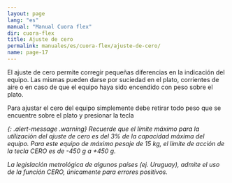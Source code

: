 ```yaml
---
layout: page
lang: "es"
manual: "Manual Cuora flex"
dir: cuora-flex
title: Ajuste de cero
permalink: manuales/es/cuora-flex/ajuste-de-cero/
name: page-17
---
```

El ajuste de cero permite corregir pequeñas diferencias en la indicación del equipo.
Las mismas pueden darse por suciedad en el plato, corrientes de aire o en caso de que el equipo haya sido encendido con peso sobre el plato.

Para ajustar el cero del equipo simplemente debe retirar todo peso que se encuentre sobre el plato y presionar la tecla <i class="systel-tecla-14"/>

{: .alert-message .warning}
Recuerde que el límite máximo para la utilización del ajuste de cero es del 3% de la capacidad máxima del equipo.
Para este equipo de máximo pesaje de 15 kg, el límite de acción de la tecla CERO es de -450 g a +450 g. 

La legislación metrológica de algunos países (ej. Uruguay), admite el uso de la función CERO, únicamente para errores positivos.
